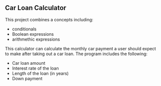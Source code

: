 ## Car Loan Calculator

This project combines a concepts including: 
*   conditionals
*   Boolean expressions
*   arithmethic expressions

This calculator can calculate the monthly car payment a user should expect to make after taking out a car loan. The program includes the following:

*   Car loan amount
*   Interest rate of the loan
*   Length of the loan (in years)
*   Down payment



